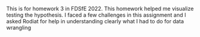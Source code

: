 This is for homework 3 in FDSfE 2022. This homework helped me visualize testing the hypothesis. I faced a few challenges in this assignment and I asked Rodiat for help in understanding clearly what I had to do for data wrangling

